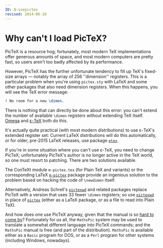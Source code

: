 ```yaml
---
ID: Q-usepictex
revised: 2014-06-10
---
```

# Why can't I load PicTeX?

PicTeX is a resource hog; fortunately, most modern TeX
implementations offer generous amounts of space, and most modern
computers are pretty fast, so users aren't too badly affected by its
performance.

However, PicTeX has the further unfortunate tendency to fill up
TeX's fixed-size arrays&nbsp;&mdash; notably the array of 256 ''dimension''
registers.  This is a particular problem when you're using
`pictex.sty` with LaTeX and some other packages that also need
dimension registers.  When this happens, you will see the TeX error
message:
```latex
! No room for a new \dimen.
```
There is nothing that can directly be done about this error: you
can't extend the number of available `\dimen` registers without
extending TeX itself.
  [Omega](./FAQ-omegaleph.html) and [&epsilon;-TeX](./FAQ-etex.html) both do this.

It's actually quite practical (with most modern distributions) to use
&epsilon;-TeX's extended register set:  Current LaTeX distributions
will do this automatically, or for older, pre-2015 LaTeX
releases, use package [`etex`](https://ctan.org/pkg/etex).

If you're in some situation where you can't use &epsilon;-TeX, you need to change
PicTeX; unfortunately PicTeX's author is no longer active in the
TeX world, so one must resort to patching.  There are two solutions
available.

The ConTeXt module `m-pictex.tex` (for Plain TeX and
variants) or the corresponding LaTeX [`m-pictex`](https://ctan.org/pkg/m-pictex) package provide
an ingenious solution to the problem based on hacking the code of
`\newdimen` itself.

Alternatively, Andreas Schrell's [`pictexwd`](https://ctan.org/pkg/pictexwd) and related
packages replace PicTeX with a version that uses 33 fewer
`\dimen` registers; so use [`pictexwd`](https://ctan.org/pkg/pictexwd) in place of
[`pictex`](https://ctan.org/pkg/pictex) (either as a LaTeX package, or as a file to read
into Plain TeX).

And how does one use PicTeX anyway, given that the
manual is so [hard to come by](./FAQ-docpictex.html)?
Fortunately for us all, the `MathsPic`
system may be used to translate a somewhat different language into
PicTeX commands; and the `MathsPic` manual is free (and
part of the distribution).  `MathsPic` is available either as
a `Basic` program for DOS, or as a `Perl`
program for other systems (including Windows, nowadays).

